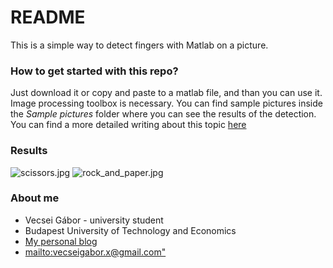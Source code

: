 # README #

This is a simple way to detect fingers with Matlab on a picture.

### How to get started with this repo? ###

Just download it or copy and paste to a matlab file, and than you can use it.
Image processing toolbox is necessary.
You can find sample pictures inside the *Sample pictures* folder where you can see the results of the detection.
You can find a more detailed writing about this topic [here](https://gaborvecsei.wordpress.com/2016/04/19/image-analysis-finger-detection/)

### Results ###
![scissors.jpg](https://bitbucket.org/repo/4dp66A/images/4196062308-scissors.jpg)
![rock_and_paper.jpg](https://bitbucket.org/repo/4dp66A/images/2558587506-rock_and_paper.jpg)

### About me ###

* Vecsei Gábor - university student
* Budapest University of Technology and Economics
* [My personal blog](https://gaborvecsei.wordpress.com/)
* <mailto:vecseigabor.x@gmail.com">